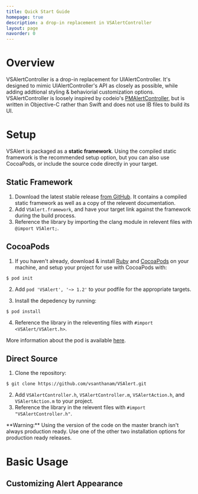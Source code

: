 ```yaml
---
title: Quick Start Guide
homepage: true
description: a drop-in replacement in VSAlertController
layout: page
navorder: 0
---
```


# Overview

VSAlertController is a drop-in replacement for UIAlertController. It's designed to mimic UIAlertController's API as closely as possible, while adding addtional styling & behaviorial customization options. VSAlertController is loosely inspired by codeio's [PMAlertController](https://github.com/pmusolino/PMAlertController), but is written in Objective-C rather than Swift and does not use IB files to build its UI.

# Setup

VSAlert is packaged as a **static framework**. Using the compiled static framework is the recommended setup option, but you can also use CocoaPods, or include the source code directly in your target.

## Static Framework

1. Download the latest stable release [from GitHub](https://github.com/vsanthanam/VSAlert/releases). It contains a compiled static framework as well as a copy of the relevent documentation.
2. Add  `VSAlert.framework`, and have your target link against the framework during the build process.
3. Reference the library by importing the clang module in relevent files with `@import VSAlert;`.

## CocoaPods

1. If you haven't already, download & install [Ruby](https://www.ruby-lang.org/en/) and [CocoaPods](https://cocoapods.org) on your machine, and setup your project for use with CocoaPods with:

```
$ pod init
```

2. Add `pod 'VSAlert', '~> 1.2'` to your podfile for the appropriate targets.

3. Install the depedency by running:

```
$ pod install
```

4. Reference the library in the releventing files with `#import <VSAlert/VSAlert.h>`.

More information about the pod is available [here](https://cocoapods.org/pods/VSAlert).

## Direct Source

1. Clone the repository:

```
$ git clone https://github.com/vsanthanam/VSAlert.git
```

2. Add `VSAlertController.h`, `VSAlertController.m`, `VSAlertAction.h`, and `VSAlertAction.m` to your project.
3. Reference the library in the relevent files with `#import "VSAlertController.h"`.

<div class="alert alert-warning" markdown="1">
**Warning:** Using the version of the code on the master branch isn't always production ready. Use one of the other two installation options for production ready releases.
</div>

# Basic Usage

## Customizing Alert Appearance

## 
